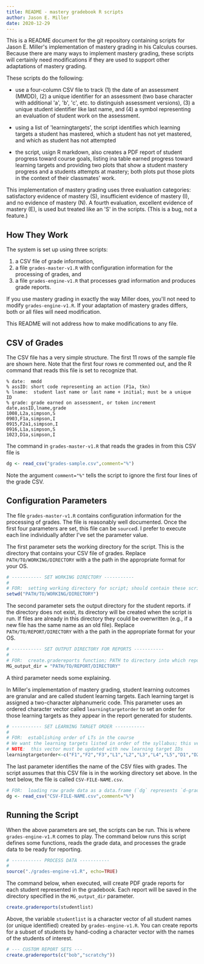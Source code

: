 ```yaml
---
title: README - mastery gradebook R scripts
author: Jason E. Miller
date: 2020-12-29
---
```


This is a README document for the git repository containing scripts for Jason E. Miller's implementation of mastery grading in his Calculus courses.  Because there are many ways to implement mastery grading, these scripts will certainly need modifications if they are used to support other adaptations of mastery grading.

These scripts do the following:

* use a four-column CSV file to track (1) the date of an assessment (MMDD), (2) a unique identifier for an assessment (two base character with additional 'a', 'b', 'c', etc. to distinguish assessment versions), (3) a unique student identifier like last name, and (4) a symbol representing an evaluation of student work on the assessment.

* using a list of 'learningtargets', the script identifies which learning targets a student has mastered, which a student has not yet mastered, and which as student has not attempted

* the script, usign R markdown, also creates a PDF report of student progress toward course goals, listing ina table earned progress toward learning targets and providing two plots that show a student mastery progress and a students attempts at mastery; both plots put those plots in the context of their classmates' work.

This implementation of mastery grading uses three evaluation categories: satisfactory evidence of mastery (S), insufficient evidence of mastery (I), and no evidence of mastery (N).  A fourth evaluation, excellent evidence of mastery (E), is used but treated like an 'S' in the scripts.  (This is a bug, not a feature.)

## How They Work

The system is set up using three scripts:

1. a CSV file of grade information,
2. a file `grades-master-v1.R` with configuration information for the processing of grades, and
3. a file `grades-engine-v1.R` that processes grad information and produces grade reports.

If you use mastery grading in exactly the way Miller does, you'll not need to modify `grades-engine-v1.R`.  If your adaptation of mastery grades differs, both or all files will need modification.

This README will not address how to make modifications to any file.

## CSV of Grades

The CSV file has a very simple structure.  The first 11 rows of the sample file are shown here.  Note that the first four rows re commented out, and the R command that reads this file is set to recognize that.

```text
% date:  mmdd
% assID: short code representing an action (F1a, tkn)
% lname:  student last name or last name + initial; must be a unique ID
% grade: grade earned on assessment, or token increment
date,assID,lname,grade
1008,L2a,simpson,S
0903,F1a,simpson,I
0915,F2a1,simpson,I
0916,L1a,simpson,S
1023,D1a,simpson,I
```

The command in `grades-master-v1.R` that reads the grades in from this CSV file is

```R
dg <- read_csv("grades-sample.csv",comment="%")
```

Note the argument `comment="%"` tells the script to ignore the first four lines of the grade CSV.

## Configuration Parameters

The file `grades-master-v1.R` contains configuration information for the processing of grades.  The file is reasonably well documented.  Once the first four parameters are set, this file can be `source`d.  I prefer to execute each line individually afdter I've set the parameter value.

The first parameter sets the working directory for the script.  This is the directory that contains your CSV file of grades.  Replace `PATH/TO/WORKING/DIRECTORY` with a the path in the appropriate format for your OS.

```R
# ----------- SET WORKING DIRECTORY -----------
#
# FOR:  setting working directory for script; should contain these scripts
setwd("PATH/TO/WORKING/DIRECTORY")
```

The second parameter sets the output directory for the student reports.  if the directory does not exist, its directory will be created when the script is run.  If files are already in this directory they could be overwritten (e.g., if a new file has the same name as an old file).  Replace `PATH/TO/REPORT/DIRECTORY` with a the path in the appropriate format for your OS.

```R
# ----------- SET OUTPUT DIRECTORY FOR REPORTS -----------
#
# FOR:  create.gradereports function; PATH to directory into which reports should be written
MG_output_dir = "PATH/TO/REPORT/DIRECTORY"
```

A third parameter needs some explaining.

In Miller's implementation of mastery grading, student learning outcomes are granular and are called student learning targets.  Each learning target is assigned a two-character alphanumeric code.  This parameter uses an ordered character vector called `learningtargetorder` to set an order for those learning targets as they appear in the report generated for students.

```R
# ----------- SET LEARNING TARGET ORDER -----------
#
# FOR:  establishing order of LTs in the course
# We want the learning targets listed in order of the syllabus; this vector establishes that order
# NOTE:  this vector must be updated with new learning target IDs
learningtargetorder<-c("F1","F2","F3","L1","L2","L3","L4","L5","D1","D2","D3","D4","D5","D6","D7","A1","A2","A3","A4","A5","I1","I2","I3","I5")
```

The last parameter identifies the name of the CSV files with grades.  The script assumes that this CSV file is in the working directory set above.  In the text below, the file is called `CSV-FILE-NAME.csv`.

```R
# FOR:  loading raw grade data as a data.frame (`dg` represents `d-grade`)
dg <- read_csv("CSV-FILE-NAME.csv",comment="%")
```

## Running the Script

When the above parameters are set, the scripts can be run.  This is where `grades-engine-v1.R` comes to play.  The command below runs this script defines some functions, reads the grade data, and processes the grade data to be ready for reporting.

```R
# ----------- PROCESS DATA -----------
#
source("./grades-engine-v1.R", echo=TRUE)
```

The command below, when executed, will create PDF grade reports for each student represented in the gradebook.  Each report will be saved in the directory specified in the `MG_output_dir` parameter.

```R
create.gradereports(studentlist)
```

Above, the variable `studentlist` is a character vector of all student names (or unique identified) created by `grades-engine-v1.R`.  You can create reports for a subset of students by hand-coding a character vector with the names of the students of interest.

```R
# --- CUSTOM REPORT SETS ---
create.gradereports(c("bob","scratchy"))
```